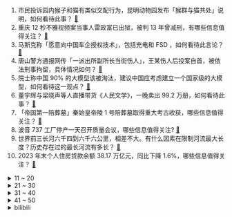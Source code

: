 1. 市民投诉园内猴子和猫有类似交配行为，昆明动物园发布「猴群与猫共处」说明，如何看待此事？ [:link:](https://www.zhihu.com/question/640195036)
2. 重庆 12 秒不雅视频案当事人雷政富已出狱，被判 13 年曾减刑，有哪些信息值得关注？ [:link:](https://www.zhihu.com/question/641317712)
3. 马斯克称「愿意向中国车企授权技术」，包括充电和 FSD ，如何看待此言论？ [:link:](https://www.zhihu.com/question/641298554)
4. 唐山警方通报网传「一派出所副所长当街伤人」，王某伤人后投案自首，被依法刑事拘留，具体情况如何？ [:link:](https://www.zhihu.com/question/641373342)
5. 院士称中国 90% 的大模型该被淘汰，建议中国应考虑建立一个国家级的大模型，如何看待这一观点？ [:link:](https://www.zhihu.com/question/641349913)
6. 董宇辉与梁晓声等人直播带货《人民文学》，一晚卖出 99.2 万册，如何看待此事？ [:link:](https://www.zhihu.com/question/641026862)
7. 「帝国第一陪葬墓」秦始皇帝陵 1 号陪葬墓取得重大考古收获，哪些信息值得关注？ [:link:](https://www.zhihu.com/question/641300948)
8. 波音 737 工厂停产一天召开质量会议，哪些信息值得关注? [:link:](https://www.zhihu.com/question/641298496)
9. 世界前三长河六千四到六千六公里，相差不大。有什么因素在限制河流最大长度？历史存在过的最长河流有多长？ [:link:](https://www.zhihu.com/question/573332264)
10. 2023 年末个人住房贷款余额 38.17 万亿元，同比下降 1.6%，哪些信息值得关注？ [:link:](https://www.zhihu.com/question/641392306)
<details>
<summary>11 ~ 20</summary>

11. 虞书欣司机在高速上倒车，工作室道歉，北京交警通报称两车还存在其他交通违法行为，哪些信息值得关注？ [:link:](https://www.zhihu.com/question/641345962)
12. 未满 12 岁男孩杀害 4 岁半女童，警方已撤案，如何从法律角度解读？ [:link:](https://www.zhihu.com/question/641402351)
13. 住建部表示「充分赋予城市房地产调控自主权，各城市可以因地制宜调整房地产政策」，释放了哪些信号？ [:link:](https://www.zhihu.com/question/641313622)
14. 为什么会有「神农架林区深处不允许前往」的说法？ [:link:](https://www.zhihu.com/question/641121952)
15. 为什么《大江大河》里的雷东宝越到后期越糊涂了？ [:link:](https://www.zhihu.com/question/444454200)
16. 混血十六分之一还算混血吗？ [:link:](https://www.zhihu.com/question/383882788)
17. 中国和伊朗被曝商讨红海危机，学者表示「根源在巴以冲突，中方主张标本兼治」，哪些信息值得关注？ [:link:](https://www.zhihu.com/question/641330817)
18. 如何评价王家卫执导，胡歌、马伊琍、唐嫣、辛芷蕾主演的电视剧《繁花》？ [:link:](https://www.zhihu.com/question/636908871)
19. 2 月 9 日起去新加坡免签，新加坡会成为今年出行大热国家吗？ [:link:](https://www.zhihu.com/question/641158000)
20. 11 月大男婴哭湿口罩后闷死，托育机构 3 工作人员被告，应当如何做好婴幼儿健康防护？ [:link:](https://www.zhihu.com/question/641296256)
</details>
<details>
<summary>21 ~ 30</summary>

21. 利物浦官方：克洛普赛季末卸任主帅，结束八年半执教任期，如何评价他的执教成绩？ [:link:](https://www.zhihu.com/question/641373052)
22. 如何评价《龙族》作者江南的文笔？ [:link:](https://www.zhihu.com/question/554717342)
23. 如何评价2024年1月米哈游《崩坏星穹铁道》2.0前瞻直播？ [:link:](https://www.zhihu.com/question/641293766)
24. 令狐冲为什么能跟田伯光向问天称兄道弟，跟青城四秀却水火不容？ [:link:](https://www.zhihu.com/question/574673764)
25. 国家金融监管总局要求筛选可以给予融资支持的房地产项目名单，向本行政区域金融机构推送，哪些信息值得关注？ [:link:](https://www.zhihu.com/question/641370328)
26. 为什么广东人对青菜这么执着？ [:link:](https://www.zhihu.com/question/640675975)
27. 为什么人类的毛发不像禽类一样疏水？ [:link:](https://www.zhihu.com/question/624387402)
28. 究竟是什么原因导致克洛普离任，他的下一站会是哪？ [:link:](https://www.zhihu.com/question/641373187)
29. 近些年来留洋球员越来越少，中国球员留洋为什么这么难？ [:link:](https://www.zhihu.com/question/641155261)
30. 昆明动物园再通报猴群与猫共栖情况「计划近期将猫移出」，如何评价猴与猫的群居共栖模式？园方对此有何责任？ [:link:](https://www.zhihu.com/question/641357099)
</details>
<details>
<summary>31 ~ 40</summary>

31. RAG（检索增强生成）会不会消亡呢？ [:link:](https://www.zhihu.com/question/637421964)
32. 如何评价《崩坏：星穹铁道》OP：「不眠之夜」？ [:link:](https://www.zhihu.com/question/641392722)
33. 带有“青”字的古诗词有哪些？ [:link:](https://www.zhihu.com/question/641166497)
34. 1 月 115 款国产游戏获批，《我的三体：2277》、《万龙觉醒》等在列，哪些信息值得关注？ [:link:](https://www.zhihu.com/question/641289682)
35. 2024 LPL 春季赛BLG 2:0 RNG，如何评价这场比赛？ [:link:](https://www.zhihu.com/question/641375668)
36. 古代人是不是都不知道海鲜能吃？ [:link:](https://www.zhihu.com/question/457139417)
37. 过年有哪些适合在家囤着咋吧嘴的鸡肉零食推荐？ [:link:](https://www.zhihu.com/question/637189291)
38. 澳网男单半决赛，德约 1:3 不敌辛纳无缘决赛，如何分析这场比赛？德约的王朝要结束了吗？ [:link:](https://www.zhihu.com/question/641345942)
39. 恒大 1.38 亿退出汕头项目，获免除 3.76 亿债务，哪些信息值得关注？ [:link:](https://www.zhihu.com/question/641294931)
40. 复旦大学《柳叶刀》发文，首次让多位耳聋患者恢复听力，这意味着什么？治疗耳聋有希望了吗？ [:link:](https://www.zhihu.com/question/641296126)
</details>
<details>
<summary>41 ~ 50</summary>

41. 特斯拉大跌 12%，市值一夜蒸发 801 亿美元，马斯克身价缩水约 180 亿美元，哪些信息值得关注？ [:link:](https://www.zhihu.com/question/641289677)
42. 数据可视化工具你知道哪个最强？ [:link:](https://www.zhihu.com/question/513003329)
43. 金融监管总局表示已取消外资股份比例限制，外国资本可以持有银行保险机构 100% 股权，如何看待此举？ [:link:](https://www.zhihu.com/question/641296773)
44. 完成收购动视暴雪三个月后，微软游戏部门宣布裁员 1900 人，如何看待此事？ [:link:](https://www.zhihu.com/question/641289711)
45. 国务院国资委称将进一步研究「将市值管理纳入中央企业负责人业绩考核」，此举将带来哪些影响？ [:link:](https://www.zhihu.com/question/640940155)
46. 如何评价游戏《欧陆风云》？ [:link:](https://www.zhihu.com/question/303284553)
47. 职场中需要远离哪些同事？ [:link:](https://www.zhihu.com/question/640263958)
48. 大学生寒假预计购买新电脑，有没有高性能全能本推荐？ [:link:](https://www.zhihu.com/question/640810366)
49. 有哪些适合作为礼物、能代表心意的口红？ [:link:](https://www.zhihu.com/question/636873494)
50. 什么样的人称得上是高能量? [:link:](https://www.zhihu.com/question/535994950)
</details><details>
<summary>bilibili</summary>

</details>